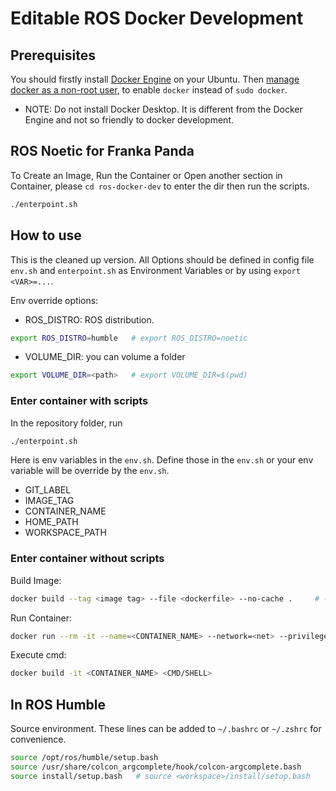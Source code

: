 # Editable ROS Docker Development

<!-- You could also check the latest [main branch README.md](https://github.com/AlfredMoore/ros-docker-dev/blob/main/README.md) -->

## Prerequisites
You should firstly install [Docker Engine](https://docs.docker.com/engine/install/ubuntu/) on your Ubuntu. Then [manage docker as a non-root user](https://docs.docker.com/engine/install/linux-postinstall/#manage-docker-as-a-non-root-user), to enable `docker` instead of `sudo docker`.

 * NOTE: Do not install Docker Desktop. It is different from the Docker Engine and not so friendly to docker development.

## ROS Noetic for Franka Panda
To Create an Image, Run the Container or Open another section in Container, please `cd ros-docker-dev` to enter the dir then run the scripts. 
```bash
./enterpoint.sh
```

## How to use
This is the cleaned up version. All Options should be defined in config file `env.sh` and `enterpoint.sh` as Environment Variables or by using `export <VAR>=...`.

Env override options:
 * ROS_DISTRO: ROS distribution. 
 ```bash
 export ROS_DISTRO=humble   # export ROS_DISTRO=noetic
 ```
 * VOLUME_DIR: you can volume a folder
 ```bash
 export VOLUME_DIR=<path>   # export VOLUME_DIR=$(pwd)
 ```

### Enter container with scripts
In the repository folder, run
```bash
./enterpoint.sh
```

Here is env variables in the `env.sh`. Define those in the `env.sh` or your env variable will be override by the `env.sh`.
 * GIT_LABEL
 * IMAGE_TAG
 * CONTAINER_NAME
 * HOME_PATH
 * WORKSPACE_PATH

### Enter container without scripts
Build Image: 
```bash
docker build --tag <image tag> --file <dockerfile> --no-cache .     # --no-cache means install dependencies with no cache
```

Run Container:
```bash
docker run --rm -it --name=<CONTAINER_NAME> --network=<net> --privileged --volume="<host path>:<path>" --device=="<host path>:<path>" --env="<var=host var>"
```

Execute cmd:
```bash
docker build -it <CONTAINER_NAME> <CMD/SHELL>
```

## In ROS Humble
Source environment. These lines can be added to `~/.bashrc` or `~/.zshrc` for convenience.
```bash
source /opt/ros/humble/setup.bash
source /usr/share/colcon_argcomplete/hook/colcon-argcomplete.bash
source install/setup.bash   # source <workspace>/install/setup.bash
```